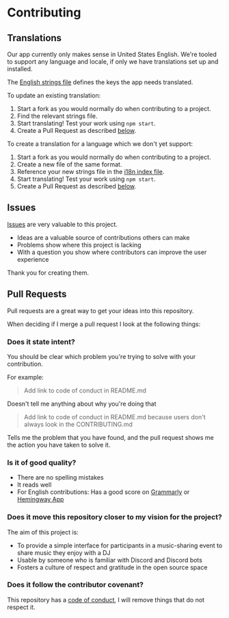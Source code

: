 <!-- Adapted from https://github.com/PurpleBooth/a-good-readme-template/blob/main/CONTRIBUTING.md -->

# Contributing

## Translations

Our app currently only makes sense in United States English. We're
tooled to support any language and locale, if only we have translations
set up and installed.

The [English strings file](/src/locales/en-US.json) defines the keys
the app needs translated.

To update an existing translation:

1. Start a fork as you would normally do when contributing to a project.
2. Find the relevant strings file.
3. Start translating! Test your work using `npm start`.
4. Create a Pull Request as described [below](#pull-requests).

To create a translation for a language which we don't yet support:

1. Start a fork as you would normally do when contributing to a project.
2. Create a new file of the same format.
3. Reference your new strings file in the [i18n index file](/src/i18n.ts).
4. Start translating! Test your work using `npm start`.
5. Create a Pull Request as described [below](#pull-requests).

## Issues

[Issues](https://codeberg.org/AverageHelper/Pippin/issues/new/choose) are very valuable to this project.

- Ideas are a valuable source of contributions others can make
- Problems show where this project is lacking
- With a question you show where contributors can improve the user
  experience

Thank you for creating them.

## Pull Requests

Pull requests are a great way to get your ideas into this repository.

When deciding if I merge a pull request I look at the following
things:

### Does it state intent?

You should be clear which problem you're trying to solve with your
contribution.

For example:

> Add link to code of conduct in README.md

Doesn't tell me anything about why you're doing that

> Add link to code of conduct in README.md because users don't always
> look in the CONTRIBUTING.md

Tells me the problem that you have found, and the pull request shows me
the action you have taken to solve it.

### Is it of good quality?

- There are no spelling mistakes
- It reads well
- For English contributions: Has a good score on
  [Grammarly](https://www.grammarly.com) or [Hemingway
  App](https://hemingwayapp.com)

### Does it move this repository closer to my vision for the project?

The aim of this project is:

- To provide a simple interface for participants in a music-sharing event to share music they enjoy with a DJ
- Usable by someone who is familiar with Discord and Discord bots
- Fosters a culture of respect and gratitude in the open source space

### Does it follow the contributor covenant?

This repository has a [code of conduct](/CODE_OF_CONDUCT.md), I will
remove things that do not respect it.
